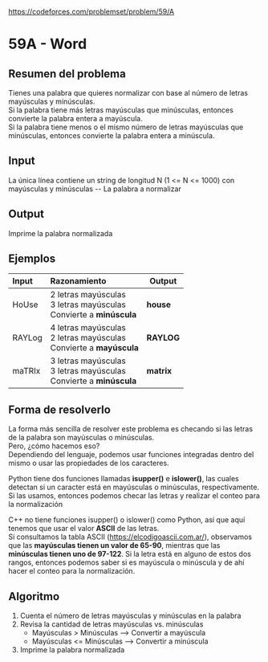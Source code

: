 https://codeforces.com/problemset/problem/59/A

# 59A - Word

## Resumen del problema
Tienes una palabra que quieres normalizar con base al número de letras mayúsculas y minúsculas. \
Si la palabra tiene más letras mayúsculas que minúsculas, entonces convierte la palabra entera a mayúscula. \
Si la palabra tiene menos o el mismo número de letras mayúsculas que minúsculas, entonces convierte la palabra entera a minúscula.

## Input
La única línea contiene un string de longitud N (1 <= N <= 1000) con mayúsculas y minúsculas -- La palabra a normalizar

## Output
Imprime la palabra normalizada

## Ejemplos
| Input     | Razonamiento                                                                | Output      |
| :----     | :-------------------------------------------------------------------------  | ---------   |
| HoUse     | 2 letras mayúsculas <br> 3 letras mayúsculas <br> Convierte a **minúscula** | **house**   |
| RAYLog    | 4 letras mayúsculas <br> 2 letras mayúsculas <br> Convierte a **mayúscula** | **RAYLOG**  |
| maTRIx    | 3 letras mayúsculas <br> 3 letras mayúsculas <br> Convierte a **minúscula** | **matrix**  |

## Forma de resolverlo
La forma más sencilla de resolver este problema es checando si las letras de la palabra son mayúsculas o minúsculas. \
Pero, ¿cómo hacemos eso? \
Dependiendo del lenguaje, podemos usar funciones integradas dentro del mismo o usar las propiedades de los caracteres.

Python tiene dos funciones llamadas **isupper()** e **islower()**, las cuales detectan si un caracter está en mayúsculas o minúsculas, respectivamente. Si las usamos, entonces podemos checar las letras y realizar el conteo para la normalización

C++ no tiene funciones isupper() o islower() como Python, así que aquí tenemos que usar el valor **ASCII** de las letras. \
Si consultamos la tabla ASCII (https://elcodigoascii.com.ar/), observamos que las **mayúsculas tienen un valor de 65-90**, mientras que las **minúsculas tienen uno de 97-122**. Si la letra está en alguno de estos dos rangos, entonces podemos saber si es mayúscula o minúscula y de ahí hacer el conteo para la normalización.

## Algoritmo
1) Cuenta el número de letras mayúsculas y minúsculas en la palabra
2) Revisa la cantidad de letras mayúsculas vs. minúsculas
   - Mayúsculas > Minúsculas --> Convertir a mayúscula
   - Mayúsculas <= Minúsculas --> Convertir a minúscula
3) Imprime la palabra normalizada